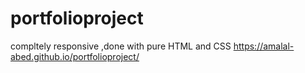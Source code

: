 # portfolioproject
compltely responsive ,done with pure HTML and CSS https://amalal-abed.github.io/portfolioproject/

